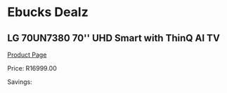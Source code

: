 
# Ebucks Dealz
## LG 70UN7380 70'' UHD Smart with ThinQ AI TV
[Product Page](https://www.ebucks.com/web/shop/productSelected.do?prodId=1162682146&catId=363628279)

Price: R16999.00

Savings: 


	